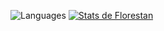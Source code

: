 ![Languages](https://github-readme-stats.vercel.app/api/top-langs/?username=FlorestanMC&theme=tokyonight)
[![Stats de Florestan](https://github-readme-stats.vercel.app/api?username=FlorestanMC)](https://github.com/FlorestanMC/github-readme-stats)
